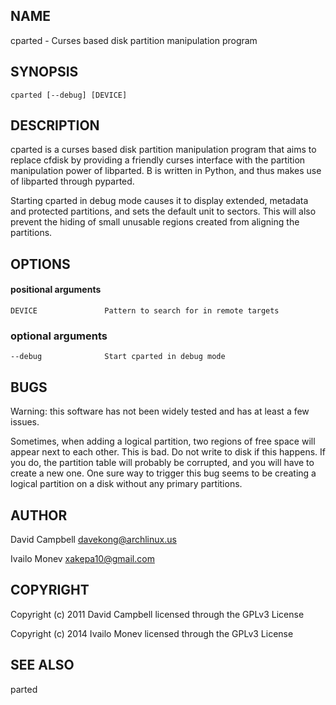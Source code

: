 ## NAME

cparted - Curses based disk partition manipulation program

## SYNOPSIS

    cparted [--debug] [DEVICE]

## DESCRIPTION

cparted is a curses based disk partition manipulation program that aims to
replace cfdisk by providing a friendly curses interface with the partition
manipulation power of libparted. B<cparted> is written in Python, and thus
makes use of libparted through pyparted.

Starting cparted in debug mode causes it to display extended, metadata and
protected partitions, and sets the default unit to sectors. This will also
prevent the hiding of small unusable regions created from aligning the
partitions.

## OPTIONS

#### positional arguments

    DEVICE               Pattern to search for in remote targets

### optional arguments

    --debug              Start cparted in debug mode

## BUGS

Warning: this software has not been widely tested and has at least a few issues.

Sometimes, when adding a logical partition, two regions of free space will
appear next to each other. This is bad. Do not write to disk if this happens.
If you do, the partition table will probably be corrupted, and you will have
to create a new one. One sure way to trigger this bug seems to be creating a
logical partition on a disk without any primary partitions.

## AUTHOR

David Campbell <davekong@archlinux.us>

Ivailo Monev <xakepa10@gmail.com>

## COPYRIGHT

Copyright (c) 2011 David Campbell licensed through the GPLv3 License

Copyright (c) 2014 Ivailo Monev licensed through the GPLv3 License

## SEE ALSO

parted
